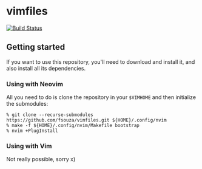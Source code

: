 # vimfiles

[![Build Status](https://github.com/fsouza/vimfiles/workflows/Build/badge.svg)](https://github.com/fsouza/vimfiles/actions?query=branch:master+workflow:Build)

[mergify]: https://mergify.io
[mergify-status]: https://img.shields.io/endpoint.svg?url=https://dashboard.mergify.io/badges/fsouza/vimfiles&style=flat

## Getting started

If you want to use this repository, you'll need to download and install it, and
also install all its dependencies.

### Using with Neovim

All you need to do is clone the repository in your ``$VIMHOME`` and then
initialize the submodules:

```
% git clone --recurse-submodules https://github.com/fsouza/vimfiles.git ${HOME}/.config/nvim
% make -f ${HOME}/.config/nvim/Makefile bootstrap
% nvim +PlugInstall
```

### Using with Vim

Not really possible, sorry x)

